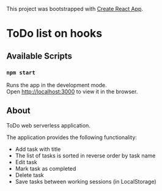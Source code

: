 This project was bootstrapped with [Create React App](https://github.com/facebook/create-react-app).

# ToDo list on hooks

## Available Scripts

### `npm start`

Runs the app in the development mode.<br>
Open [http://localhost:3000](http://localhost:3000) to view it in the browser.

## About

ToDo web serverless application.

The application provides the following functionality:
* Add task with title
* The list of tasks is sorted in reverse order by task name
* Edit task
* Mark task as completed
* Delete task
* Save tasks between working sessions (in LocalStorage)
